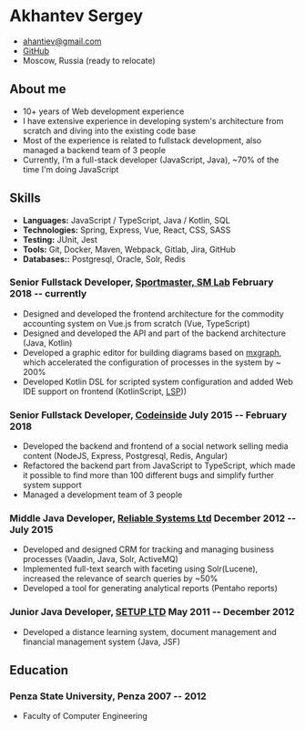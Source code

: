 # Akhantev Sergey

- <ahantiev@gmail.com>
- [GitHub](https://github.com/ushibo)
- Moscow, Russia (ready to relocate)

## About me
- 10+ years of Web development experience
- I have extensive experience in developing system's architecture from scratch and diving into the existing code base
- Most of the experience is related to fullstack development, also managed a backend team of 3 people
- Currently, I’m a full-stack developer (JavaScript, Java), ~70% of the time I'm doing JavaScript

## Skills

- <b>Languages:</b> JavaScript / TypeScript, Java / Kotlin, SQL
- <b>Technologies:</b> Spring, Express, Vue, React, CSS, SASS
- <b>Testing:</b> JUnit, Jest
- <b>Tools:</b> Git, Docker, Maven, Webpack, Gitlab, Jira, GitHub
- <b>Databases::</b> Postgresql, Oracle, Solr, Redis

### <span>Senior Fullstack Developer, <a href="https://www.sportmaster.ru/">Sportmaster, SM Lab</a></span> <span>February 2018 -- currently</span>

- Designed and developed the frontend architecture for the commodity accounting system on Vue.js from scratch (Vue, TypeScript)
- Designed and developed the API and part of the backend architecture (Java, Kotlin)
- Developed a graphic editor for building diagrams based on <a href="https://jgraph.github.io/mxgraph/">mxgraph</a>, which accelerated the configuration of processes in the system by ~ 200%
- Developed Kotlin DSL for scripted system configuration and added Web IDE support on frontend (KotlinScript, <a href="https://en.wikipedia.org/wiki/Language_Server_Protocol">LSP</a>))

### <span>Senior Fullstack Developer, <a href="https://codeinside.ru/">Codeinside</a></span> <span>July 2015 -- February 2018</span>

- Developed the backend and frontend of a social network selling media content  (NodeJS, Express, Postgresql, Redis, Angular)
- Refactored the backend part from JavaScript to TypeScript, which made it possible to find more than 100 different bugs and simplify further system support
- Managed a development team of 3 people


### <span>Middle Java Developer, <a href="https://relsys.tech/">Reliable Systems Ltd</a></span> <span>December 2012 -- July 2015</span>

- Developed and designed CRM for tracking and managing business processes (Vaadin, Java, Solr, ActiveMQ)
- Implemented full-text search with faceting using Solr(Lucene), increased the relevance of search queries by ~50%
- Developed a tool for generating analytical reports (Pentaho reports)

### <span>Junior Java Developer, <a href="http://setupit.org/">SETUP LTD</a> </span> <span>May 2011 -- December 2012</span>

- Developed a distance learning system, document management and financial management system (Java, JSF)

## <span>Education</span>

### <span>Penza State University, Penza</span> <span>2007 -- 2012</span>

- Faculty of Computer Engineering
